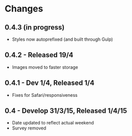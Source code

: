# Changes

## 0.4.3 (in progress)

- Styles now autoprefixed (and built through Gulp)

## 0.4.2 - Released 19/4

- Images moved to faster storage

## 0.4.1 - Dev 1/4, Released 1/4

- Fixes for Safari/responsiveness

## 0.4 - Develop 31/3/15, Released 1/4/15

- Date updated to reflect actual weekend
- Survey removed